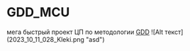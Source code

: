 # GDD_MCU
мега быстрый проект ЦП по методологии [GDD](https://github.com/turborium/GDD)
!⁠[Alt текст]​(2023_10_11_028_Kleki.png "asd")
